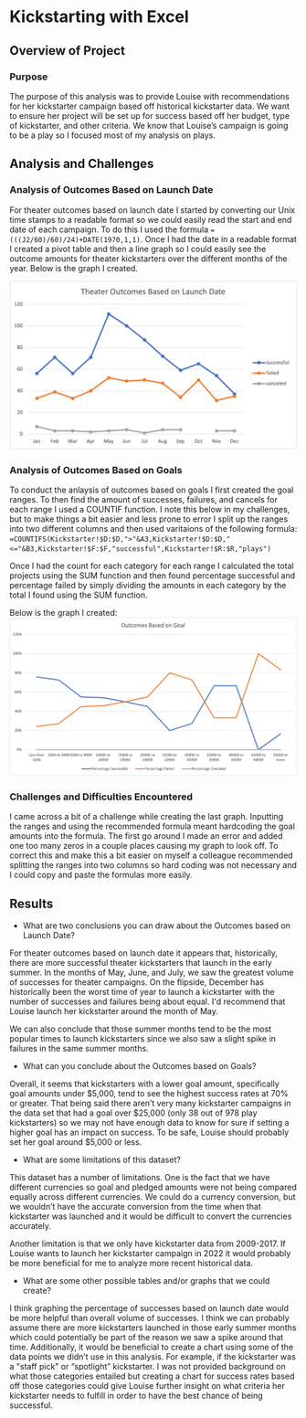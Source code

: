 # Kickstarting with Excel

## Overview of Project

### Purpose
The purpose of this analysis was to provide Louise with recommendations for her kickstarter campaign based off historical kickstarter data. We want to ensure her project will be set up for success based off her budget, type of kickstarter, and other criteria. We know that Louise’s campaign is going to be a play so I focused most of my analysis on plays. 

## Analysis and Challenges

### Analysis of Outcomes Based on Launch Date
For theater outcomes based on launch date I started by converting our Unix time stamps to a readable format so we could easily read the start and end date of each campaign.  To do this I used the formula `=(((J2/60)/60)/24)+DATE(1970,1,1)`.
Once I had the date in a readable format I created a pivot table and then a line graph so I could easily see the outcome amounts for theater kickstarters over the different months of the year. Below is the graph I created. 

![image description or alt text](https://raw.githubusercontent.com/charlotterotner/kickstarter-analysis/main/Resources/Theater_Outcomes_vs_Launch.png)

### Analysis of Outcomes Based on Goals
To conduct the anlaysis of outcomes based on goals I first created the goal ranges. To then find the amount of successes, failures, and cancels for each range I used a COUNTIF function. I note this below in my challenges, but to make things a bit easier and less prone to error I split up the ranges into two different columns and then used varitaions of the following formula: 
`=COUNTIFS(Kickstarter!$D:$D,">"&A3,Kickstarter!$D:$D,"<="&B3,Kickstarter!$F:$F,"successful",Kickstarter!$R:$R,"plays")`

Once I had the count for each category for each range I calculated the total projects using the SUM function and then found percentage successful and percentage failed by simply dividing the amounts in each category by the total I found using the SUM function. 

Below is the graph I created: ![image description or alt text](https://raw.githubusercontent.com/charlotterotner/kickstarter-analysis/main/Resources/Outcomes_vs_Goals.png) 

### Challenges and Difficulties Encountered
I came across a bit of a challenge while creating the last graph. Inputting the ranges and using the recommended formula meant hardcoding the goal amounts into the formula. The first go around I made an error and added one too many zeros in a couple places causing my graph to look off. To correct this and make this a bit easier on myself a colleague recommended splitting the ranges into two columns so hard coding was not necessary and I could copy and paste the formulas more easily. 

## Results

- What are two conclusions you can draw about the Outcomes based on Launch Date?

For theater outcomes based on launch date it appears that, historically, there are more successful theater kickstarters that launch in the early summer. In the months of May, June, and July, we saw the greatest volume of successes for theater campaigns. On the flipside, December has historically been the worst time of year to launch a kickstarter with the number of successes and failures being about equal. I'd recommend that Louise launch her kickstarter around the month of May.

We can also conclude that those summer months tend to be the most popular times to launch kickstarters since we also saw a slight spike in failures in the same summer months.

- What can you conclude about the Outcomes based on Goals?

Overall, it seems that kickstarters with a lower goal amount, specifically goal amounts under $5,000, tend to see the highest success rates at 70% or greater. That being said there aren’t very many kickstarter campaigns in the data set that had a goal over $25,000 (only 38 out of 978 play kickstarters) so we may not have enough data to know for sure if setting a higher goal has an impact on success. To be safe, Louise should probably set her goal around $5,000 or less. 

- What are some limitations of this dataset?

This dataset has a number of limitations. One is the fact that we have different currencies so goal and pledged amounts were not being compared equally across different currencies. We could do a currency conversion, but we wouldn’t have the accurate conversion from the time when that kickstarter was launched and it would be difficult to convert the currencies accurately. 

Another limitation is that we only have kickstarter data from 2009-2017. If Louise wants to launch her kickstarter campaign in 2022 it would probably be more beneficial for me to analyze more recent historical data. 

- What are some other possible tables and/or graphs that we could create?

I think graphing the percentage of successes based on launch date would be more helpful than overall volume of successes. I think we can probably assume there are more kickstarters launched in those early summer months which could potentially be part of the reason we saw a spike around that time. Additionally, it would be beneficial to create a chart using some of the data points we didn’t use in this analysis. For example, if the kickstarter was a "staff pick" or “spotlight” kickstarter. I was not provided background on what those categories entailed but creating a chart for success rates based off those categories could give Louise further insight on what criteria her kickstarter needs to fulfill in order to have the best chance of being successful.
